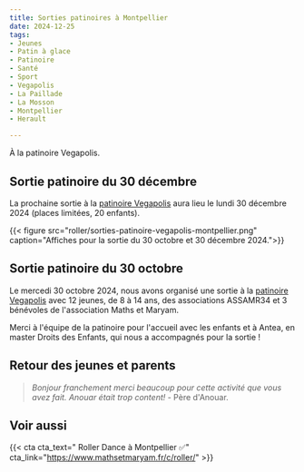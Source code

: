```yaml
---
title: Sorties patinoires à Montpellier
date: 2024-12-25
tags:
- Jeunes
- Patin à glace
- Patinoire
- Santé
- Sport
- Vegapolis
- La Paillade
- La Mosson
- Montpellier
- Herault

---
```


À la patinoire Vegapolis.

<!--more-->

## Sortie patinoire du 30 décembre

La prochaine sortie à la [patinoire Vegapolis](https://www.vegapolis.fr/) aura lieu le lundi 30 décembre 2024 (places limitées, 20 enfants). 

{{< figure src="roller/sorties-patinoire-vegapolis-montpellier.png" caption="Affiches pour la sortie du 30 octobre et 30 décembre 2024.">}} 

## Sortie patinoire du 30 octobre

Le mercedi 30 octobre 2024, nous avons organisé une sortie à la [patinoire Vegapolis](https://www.vegapolis.fr/) avec 12 jeunes, de 8 à 14 ans, des associations ASSAMR34 et 3 bénévoles de l'association Maths et Maryam. 

Merci à l'équipe de la patinoire pour l'accueil avec les enfants et à Antea, en master Droits des Enfants, qui nous a accompagnés pour la sortie !

## Retour des jeunes et parents

> _Bonjour franchement merci beaucoup pour cette activité que vous avez fait. Anouar était trop content!_ - Père d'Anouar.

## Voir aussi

{{< cta cta_text=" Roller Dance à Montpellier ✅" cta_link="https://www.mathsetmaryam.fr/c/roller/" >}}
